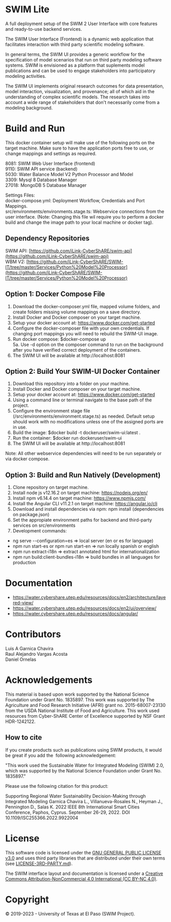 # SWIM Lite

A full deployment setup of the SWIM 2 User Interface with core features and ready-to-use backend services.   

The SWIM User Interface (Frontend) is a dynamic web application that facilitates interaction with third party scientific modeling software.   

In general terms, the SWIM UI provides a generic workflow for the specification of model scenarios that run on third party modeling software systems. SWIM is envisioned as a platform that suplements model publications and can be used to engage stakeholders into participatory modeling activities.   

The SWIM UI implements original research outcomes for data presentation, model interaction, visualization, and provenance; all of which aid in the understanding of complex scientific models. The research takes into account a wide range of stakeholders that don't necessarily come from a modeling background.    

# Build and Run

This docker container setup will make use of the following ports on the target machine.
Make sure to have the application ports free to use, or change mappings and settings as required.

8081: SWIM Web User Interface (frontend)   
9110: SWIM API service (backend)   
5030: Water Balance Model V2 Python Processor and Model   
3309: Mysql 8 Database Manager   
27018: MongoDB 5 Database Manager   

Settings Files:   
docker-compose.yml: Deployment Workflow, Credentials and Port Mappings.   
src/environments/environments.stage.ts: Webservice connections from the user interface. (Note: Changing this file wil require you to perform a docker build and change the image path to your local machine or docker tag).   

## Dependency Repositories   
SWIM API: [https://github.com/iLink-CyberShARE/swim-api](https://github.com/iLink-CyberShARE/swim-api)   
WBM V2: [https://github.com/iLink-CyberShARE/SWIM-IT/tree/master/Services/Python%20Model%20Processor](https://github.com/iLink-CyberShARE/SWIM-IT/tree/master/Services/Python%20Model%20Processor)

## Option 1: Docker Compose File
1. Download the docker-composer.yml file, mapped volume folders, and create folders missing volume mappings on a save directory.
2. Install Docker and Docker composer on your target machine.   
3. Setup your docker account at: https://www.docker.com/get-started   
4. Configure the docker-composer file with your own credentials. If changing port mappings you will need to rebuild the SWIM-UI image. 
5. Run docker compose: $docker-compose up   
5a. Use -d option on the composer command to run on the background after you have verified correct deployment of the containers. 
6. The SWIM UI will be available at http://localhost:8081

## Option 2: Build Your SWIM-UI Docker Container
1. Download this repository into a folder on your machine.   
2. Install Docker and Docker composer on your target machine.   
3. Setup your docker account at: https://www.docker.com/get-started   
4. Using a command line or terminal navigate to the base path of the project.
5. Configure the environment stage file (/src/environments/environment.stage.ts) as needed. Default setup should work with no modifications unless one of the assigned ports are in use.
6. Build the image: $docker build -t dockeruser/swim-ui:latest .
7. Run the container: $docker run dockeruser/swim-ui
8. The SWIM UI will be available at http://localhost:8081   

Note: All other webservice dependencies will need to be run separately or via docker compose.

## Option 3: Build and Run Natively (Development)
1. Clone repository on target machine.   
2. Install node js v12.16.2 on target machine: https://nodejs.org/en/   
3. Install npm v6.14.4 on target machine: https://www.npmjs.com/   
4. Install the Angular CLI v11.2.1 on target machine: https://angular.io/cli   
4. Download and install dependencies via npm: npm install (dependencies on package.json)   
5. Set the appropiate environment paths for backend and third-party services on src/environments   
6. Development commands:
  -  ng serve --configuration=es => local server (en or es for language) 
  -  npm run start-es or npm run start-en => run locally spanish or english
  -  npm run extract-i18n => extract annotated html for internationalization
  -  npm run build:client-bundles-i18n => build bundles in all languages for production

# Documentation
- https://water.cybershare.utep.edu/resources/docs/en2/architecture/layered-view/
- https://water.cybershare.utep.edu/resources/docs/en2/ui/overview/
- https://water.cybershare.utep.edu/resources/docs/angular/ 

# Contributors
Luis A Garnica Chavira   
Raul Alejandro Vargas Acosta   
Daniel Ornelas   

# Acknowledgements
This material is based upon work supported by the National Science Foundation under Grant No. 1835897. This work was supported by The Agriculture and Food Research Initiative (AFRI) grant no. 2015-68007-23130 from the USDA National Institute of Food and Agriculture. This work used resources from Cyber-ShARE Center of Excellence supported by NSF Grant HDR-1242122. 

## How to cite
If you create products such as publications using SWIM products, it would be great if you add the  following acknowledgement:   

"This work used the Sustainable Water for Integrated Modeling (SWIM) 2.0, which was supported by the National Science Foundation under Grant No. 1835897."  

Please use the following citation for this product:     

Supporting Regional Water Sustainability Decision-Making through Integrated Modeling
Garnica Chavira L., Villanueva-Rosales N., Heyman J., Pennington D., Salas K.
2022 IEEE 8th International Smart Cities Conference, Paphos, Cyprus. September 26-29, 2022.
DOI 10.1109/ISC255366.2022.9922004   

# License 
This software code is licensed under the [GNU GENERAL PUBLIC LICENSE v3.0](./LICENSE-3RD-PARTY.md) and uses third party libraries that are distributed under their own terms (see [LICENSE-3RD-PARTY.md](./LICENSE-3RD-PARTY.md)).

The SWIM interface layout and documentation is licensed under a [Creative Commons Attribution-NonCommercial 4.0 International (CC BY-NC 4.0)](https://creativecommons.org/licenses/by-nc/4.0/).

# Copyright
© 2019-2023 - University of Texas at El Paso (SWIM Project).
